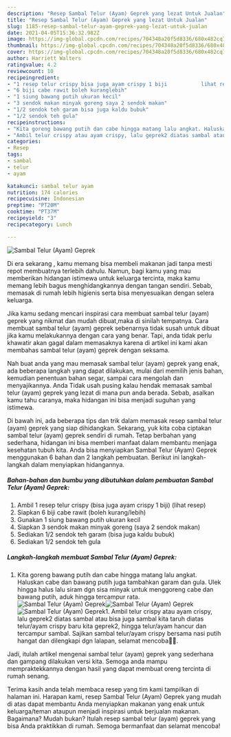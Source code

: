 ```yaml
---
description: "Resep Sambal Telur (Ayam) Geprek yang lezat Untuk Jualan"
title: "Resep Sambal Telur (Ayam) Geprek yang lezat Untuk Jualan"
slug: 1185-resep-sambal-telur-ayam-geprek-yang-lezat-untuk-jualan
date: 2021-04-05T15:36:32.982Z
image: https://img-global.cpcdn.com/recipes/704348a20f5d8336/680x482cq70/sambal-telur-ayam-geprek-foto-resep-utama.jpg
thumbnail: https://img-global.cpcdn.com/recipes/704348a20f5d8336/680x482cq70/sambal-telur-ayam-geprek-foto-resep-utama.jpg
cover: https://img-global.cpcdn.com/recipes/704348a20f5d8336/680x482cq70/sambal-telur-ayam-geprek-foto-resep-utama.jpg
author: Harriett Walters
ratingvalue: 4.2
reviewcount: 10
recipeingredient:
- "1 resep telur crispy bisa juga ayam crispy 1 biji           lihat resep"
- "6 biji cabe rawit boleh kuranglebih"
- "1 siung bawang putih ukuran kecil"
- "3 sendok makan minyak goreng saya 2 sendok makan"
- "1/2 sendok teh garam bisa juga kaldu bubuk"
- "1/2 sendok teh gula"
recipeinstructions:
- "Kita goreng bawang putih dan cabe hingga matang lalu angkat. Haluskan cabe dan bawang putih juga tambahkan garam dan gula. Ulek hingga halus lalu siram dgn sisa minyak untuk menggoreng cabe dan bawang putih, aduk hingga tercampur rata."
- "Ambil telur crispy atau ayam crispy, lalu geprek2 diatas sambal atau bisa juga sambal kita taruh diatas telur/ayam crispy baru kita geprek2, hingga telur/ayam hancur dan tercampur sambal. Sajikan sambal telur/ayam crispy bersama nasi putih hangat dan dilengkapi dgn lalapan, selamat mencoba🙏🥰."
categories:
- Resep
tags:
- sambal
- telur
- ayam

katakunci: sambal telur ayam 
nutrition: 174 calories
recipecuisine: Indonesian
preptime: "PT20M"
cooktime: "PT37M"
recipeyield: "3"
recipecategory: Lunch

---
```



![Sambal Telur (Ayam) Geprek](https://img-global.cpcdn.com/recipes/704348a20f5d8336/680x482cq70/sambal-telur-ayam-geprek-foto-resep-utama.jpg)

Di era  sekarang , kamu memang bisa membeli makanan jadi tanpa mesti repot membuatnya terlebih dahulu. Namun, bagi kamu yang mau memberikan hidangan istimewa untuk keluarga tercinta, maka kamu memang lebih bagus menghidangkannya dengan tangan sendiri. Sebab, memasak di rumah lebih higienis serta bisa menyesuaikan dengan selera keluarga.

Jika kamu sedang mencari inspirasi cara membuat sambal telur (ayam) geprek yang nikmat dan mudah dibuat,maka di sinilah tempatnya. Cara membuat sambal telur (ayam) geprek  sebenarnya tidak susah untuk dibuat jika kamu melakukannya dengan cara yang benar. Tapi, anda tidak perlu khawatir akan gagal dalam memasaknya 
karena di artikel ini kami akan membahas sambal telur (ayam) geprek dengan seksama.  



Nah buat anda yang mau memasak sambal telur (ayam) geprek yang enak, ada beberapa langkah yang dapat dilakukan, mulai dari memilih jenis bahan, kemudian penentuan bahan segar, sampai cara mengolah dan menyajikannya. Anda Tidak usah pusing kalau hendak memasak sambal telur (ayam) geprek yang lezat di mana pun anda berada. Sebab, asalkan kamu  tahu caranya, maka hidangan ini bisa menjadi suguhan yang istimewa.

Di bawah ini, ada beberapa tips dan trik dalam memasak resep sambal telur (ayam) geprek yang siap dihidangkan. Sekarang, yuk kita coba ciptakan sambal telur (ayam) geprek sendiri di rumah. Tetap berbahan yang sederhana, hidangan ini bisa memberi manfaat dalam membantu menjaga kesehatan tubuh kita. Anda bisa menyiapkan Sambal Telur (Ayam) Geprek menggunakan 6 bahan dan 2 langkah pembuatan. Berikut ini langkah-langkah dalam menyiapkan hidangannya.

<!--inarticleads1-->

##### Bahan-bahan dan bumbu yang dibutuhkan dalam pembuatan Sambal Telur (Ayam) Geprek:

1. Ambil 1 resep telur crispy (bisa juga ayam crispy 1 biji)           (lihat resep)
1. Siapkan 6 biji cabe rawit (boleh kurang/lebih)
1. Gunakan 1 siung bawang putih ukuran kecil
1. Siapkan 3 sendok makan minyak goreng (saya 2 sendok makan)
1. Sediakan 1/2 sendok teh garam (bisa juga kaldu bubuk)
1. Sediakan 1/2 sendok teh gula




<!--inarticleads2-->

##### Langkah-langkah membuat Sambal Telur (Ayam) Geprek:

1. Kita goreng bawang putih dan cabe hingga matang lalu angkat. Haluskan cabe dan bawang putih juga tambahkan garam dan gula. Ulek hingga halus lalu siram dgn sisa minyak untuk menggoreng cabe dan bawang putih, aduk hingga tercampur rata.
<img src="https://img-global.cpcdn.com/steps/fcd75791f29ed61a/160x128cq70/sambal-telur-ayam-geprek-langkah-memasak-1-foto.jpg" alt="Sambal Telur (Ayam) Geprek"><img src="https://img-global.cpcdn.com/steps/e89d69a858434806/160x128cq70/sambal-telur-ayam-geprek-langkah-memasak-1-foto.jpg" alt="Sambal Telur (Ayam) Geprek"><img src="https://img-global.cpcdn.com/steps/780c2224c6761b52/160x128cq70/sambal-telur-ayam-geprek-langkah-memasak-1-foto.jpg" alt="Sambal Telur (Ayam) Geprek">1. Ambil telur crispy atau ayam crispy, lalu geprek2 diatas sambal atau bisa juga sambal kita taruh diatas telur/ayam crispy baru kita geprek2, hingga telur/ayam hancur dan tercampur sambal. Sajikan sambal telur/ayam crispy bersama nasi putih hangat dan dilengkapi dgn lalapan, selamat mencoba🙏🥰.




Jadi, itulah artikel mengenai  sambal telur (ayam) geprek  yang sederhana dan gampang dilakukan versi kita. Semoga anda mampu mempraktekkannya dengan hasil yang dapat membuat oreng tercinta di rumah senang. 

Terima kasih anda telah membaca resep yang tim kami tampilkan di halaman ini. Harapan kami, resep  Sambal Telur (Ayam) Geprek yang mudah di atas dapat membantu Anda menyiapkan makanan yang enak untuk keluarga/teman ataupun menjadi inspirasi untuk berjualan makanan. Bagaimana? Mudah bukan? Itulah resep sambal telur (ayam) geprek yang bisa Anda praktikkan di rumah. Semoga bermanfaat dan selamat mencoba!

